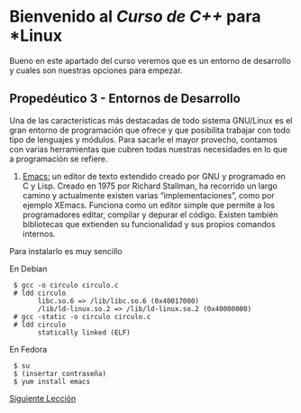 # Bienvenido al *Curso de C++* para *Linux

Bueno en este apartado del curso veremos que es un entorno de desarrollo y cuales son nuestras opciones para empezar.

## Propedéutico 3 - Entornos de Desarrollo

Una de las características más destacadas de todo sistema GNU/Linux es el gran entorno de programación que ofrece y que posibilita trabajar con todo tipo de lenguajes y módulos. Para sacarle el mayor provecho, contamos con varias herramientas que cubren todas nuestras necesidades en lo que a programación se refiere.

 1. [Emacs:](http://www.gnu.org/software/emacs/) un editor de texto extendido creado por GNU y programado en C y Lisp. Creado en 1975 por Richard Stallman, ha recorrido un largo camino y actualmente existen varias “implementaciones”, como por ejemplo XEmacs. Funciona como un editor simple que permite a los programadores editar, compilar y depurar el código. Existen también bibliotecas que extienden su funcionalidad y sus propios comandos internos.


Para instalarlo es muy sencillo

En Debian 

     $ gcc -o circulo circulo.c
     # ldd circulo
           libc.so.6 => /lib/libc.so.6 (0x40017000)
           /lib/ld-linux.so.2 => /lib/ld-linux.so.2 (0x40000000)
     # gcc -static -o circulo circulo.c
     # ldd circulo
           statically linked (ELF) 

En Fedora

     $ su
     $ (insertar contraseña)
     $ yum install emacs 



[Siguiente Lección](../Propedéutico03-EntornosDesarrollo/)
 
